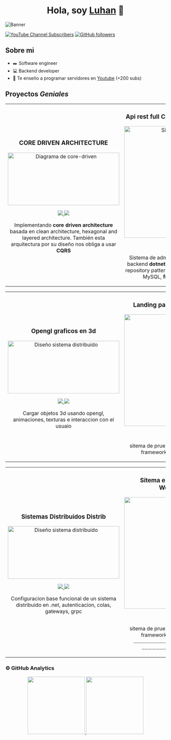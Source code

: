 <div align="center">
  <h1>Hola, soy <a href="https://vlu.code">Luhan</a> 👋</h1>
</div>

<img src="https://imgur.com/3O65jbx.png" alt="Banner">

[![YouTube Channel Subscribers](https://img.shields.io/youtube/channel/subscribers/UCR4OxTu8pEuxW0Ip1R8p3hQ?style=social)](https://youtube.com/@omarluhan?sub_confirmation=1)
[![GitHub followers](https://img.shields.io/github/followers/omarluhan?style=social)](https://github.com/OmarLuhan)

## Sobre mi

- ✒️ Software engineer
- 💻 Backend developer
- 🎥 Te enseño a programar servidores en [Youtube](https://youtube.com/@omarluhan?sub_confirmation=1) (+200 subs)

## Proyectos *Geniales*

<table>
  <tr>
    <td width="50%">
      <h3 align="center">CORE DRIVEN ARCHITECTURE</h3>
      <div align="center">
        <a href="https://github.com/OmarLuhan/CoreDriven.git" target="_blank">
          <img src="https://imgur.com/M5A9rb0.png" width="350" height="165"  alt="Diagrama de core-driven">
        </a>
        <p>
          <a href="https://github.com/OmarLuhan/CoreDriven.git" target="_blank">
            <img src="https://img.shields.io/badge/CÓDIGO-ff9?style=for-the-badge&logo=github&logoColor=black">
          </a>
          <a href="https://youtube.com/@omarluhan?sub_confirmation=1" target="_blank">
            <img src="https://img.shields.io/badge/-Youtube-green?style=for-the-badge&color=fbfc40">
          </a>
        </p>
        <p>Implementando <strong>core driven architecture</strong> basada en clean architecture, hexagonal and layered architecture. También esta arquitectura por su diseño nos obliga a usar <strong>CQRS</strong></p>
      </div>
    </td>
    <td width="50%">
      <h3 align="center">Api rest full Coren driven Achitecture</h3>
      <div align="center">
        <a href="https://github.com/OmarLuhan/PharmaApi.git" target="_blank">
          <img src="https://imgur.com/68gXOGZ.png" width="350" alt="Sistema Farmacia">
        </a>
        <p>
          <a href="https://github.com/OmarLuhan/PharmaApi.git" target="_blank">
            <img src="https://img.shields.io/badge/CÓDIGO-cfaae0?style=for-the-badge&logo=github&logoColor=black">
          </a>
          <a href="https://youtube.com/@omarluhan?sub_confirmation=1" target="_blank">
            <img src="https://img.shields.io/badge/-Youtube-green?style=for-the-badge&color=ff00f4">
          </a>
        </p>
        <p>Sistema de administración para farmacias, backend <strong>dotnet 8 core driven architecture</strong>, repository pattern, tareas en segundo plano y MySQL, <strong>frontend Vite React.js</strong></p>
      </div>
    </td>
  </tr>
</table>
<table>
  <tr>
    <td width="50%">
      <h3 align="center">Opengl graficos en 3d</h3>
      <div align="center">
        <a href="https://github.com/OmarLuhan/dragon-openlg.git" target="_blank">
          <img src="https://github.com/user-attachments/assets/41b02c7b-1d21-4068-abf3-8e1b99c6e9ee" width="350" height="165" alt="Diseño sistema distribuido">
        </a>
        <p>
          <a href="https://github.com/OmarLuhan/dragon-openlg.git" target="_blank">
            <img src="https://img.shields.io/badge/CÓDIGO-ff9?style=for-the-badge&logo=github&logoColor=black">
          </a>
          <a href="https://youtube.com/@omarluhan?sub_confirmation=1" target="_blank">
            <img src="https://img.shields.io/badge/-Youtube-green?style=for-the-badge&color=fbfc40">
          </a>
        </p>
        <p>Cargar objetos 3d usando opengl, animaciones, texturas e interaccion con el usuaio</p>
      </div>
    </td>
    <td width="50%">
      <h3 align="center">Landing page Luhan technology</h3>
      <div align="center">
        <a href="https://omarluhan.github.io/luhan/" target="_blank">
          <img src="https://imgur.com/yjzsb0O.png" width="350"  alt="Ecommerce">
        </a>
        <p>
          <a href="https://github.com/OmarLuhan/luhan.git" target="_blank">
            <img src="https://img.shields.io/badge/CÓDIGO-cfaae0?style=for-the-badge&logo=github&logoColor=black">
          </a>
          <a href="https://youtube.com/@omarluhan?sub_confirmation=1" target="_blank">
            <img src="https://img.shields.io/badge/-Youtube-green?style=for-the-badge&color=ff00f4">
          </a>
        </p>
        <p>sitema de prueba tienda en linea  .NET y el framework Blazor WebAssembly</p>
      </div>
    </td>
  </tr>
</table>

<table>
  <tr>
    <td width="50%">
      <h3 align="center">Sistemas Distribuidos Distrib</h3>
      <div align="center">
        <a href="https://github.com/OmarLuhan/Distrib.git" target="_blank">
          <img src="https://imgur.com/BIdbeKJ.png" width="350"height="165" alt="Diseño sistema distribuido">
        </a>
        <p>
          <a href="https://github.com/OmarLuhan/Distrib.git" target="_blank">
            <img src="https://img.shields.io/badge/CÓDIGO-ff9?style=for-the-badge&logo=github&logoColor=black">
          </a>
          <a href="https://youtube.com/@omarluhan?sub_confirmation=1" target="_blank">
            <img src="https://img.shields.io/badge/-Youtube-green?style=for-the-badge&color=fbfc40">
          </a>
        </p>
        <p>Configuracion base funcional  de un sistema distribuido en .net, autenticacion, colas, gateways, grpc</p>
      </div>
    </td>
    <td width="50%">
      <h3 align="center">Sitema e-commerce  Blazor WebAssembly</h3>
      <div align="center">
        <a href="https://github.com/OmarLuhan/Ecommerce.git" target="_blank">
          <img src="https://imgur.com/hrBR5oy.png" width="350"  alt="Ecommerce">
        </a>
        <p>
          <a href="https://github.com/OmarLuhan/Ecommerce.git" target="_blank">
            <img src="https://img.shields.io/badge/CÓDIGO-cfaae0?style=for-the-badge&logo=github&logoColor=black">
          </a>
          <a href="https://youtube.com/@omarluhan?sub_confirmation=1" target="_blank">
            <img src="https://img.shields.io/badge/-Youtube-green?style=for-the-badge&color=ff00f4">
          </a>
        </p>
        <p>sitema de prueba tienda en linea  .NET y el framework Blazor WebAssembly ...............................
        ....................................
        ........................................................</p>
      </div>
    </td>
  </tr>
</table>

### ⚙️ GitHub Analytics

<p align="center">
  <a href="https://github.com/OmarLuhan">
    <img height="180em" src="https://github-readme-stats-eight-theta.vercel.app/api?username=OmarLuhan&show_icons=true&theme=onedark&include_all_commits=true&count_private=true"/>
    <img height="180em" src="https://github-readme-stats-eight-theta.vercel.app/api/top-langs/?username=Omarluhan&layout=compact&langs_count=8&theme=onedark"/>
  </a>
</p>
